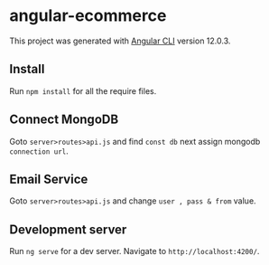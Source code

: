 # angular-ecommerce
This project was generated with [Angular CLI](https://github.com/angular/angular-cli) version 12.0.3.

## Install
Run `npm install` for all the require files.

## Connect MongoDB
Goto `server>routes>api.js` and find `const db` next assign mongodb `connection url`.

## Email Service
Goto `server>routes>api.js` and change `user , pass & from` value.

## Development server

Run `ng serve` for a dev server. Navigate to `http://localhost:4200/`.
